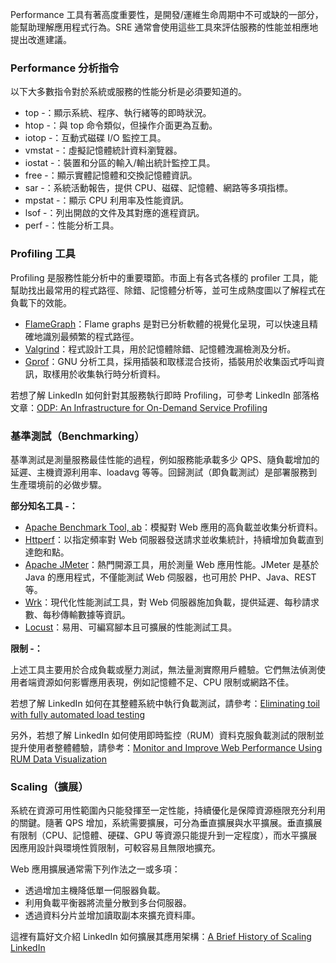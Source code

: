 Performance 工具有著高度重要性，是開發/運維生命周期中不可或缺的一部分，能幫助理解應用程式行為。SRE 通常會使用這些工具來評估服務的性能並相應地提出改進建議。

### Performance 分析指令

以下大多數指令對於系統或服務的性能分析是必須要知道的。

- top -：顯示系統、程序、執行緒等的即時狀況。
- htop -：與 top 命令類似，但操作介面更為互動。
- iotop -：互動式磁碟 I/O 監控工具。
- vmstat -：虛擬記憶體統計資料瀏覽器。
- iostat -：裝置和分區的輸入/輸出統計監控工具。
- free -：顯示實體記憶體和交換記憶體資訊。
- sar -：系統活動報告，提供 CPU、磁碟、記憶體、網路等多項指標。
- mpstat -：顯示 CPU 利用率及性能資訊。
- lsof -：列出開啟的文件及其對應的進程資訊。
- perf -：性能分析工具。

### Profiling 工具

Profiling 是服務性能分析中的重要環節。市面上有各式各樣的 profiler 工具，能幫助找出最常用的程式路徑、除錯、記憶體分析等，並可生成熱度圖以了解程式在負載下的效能。

- [FlameGraph](https://github.com/brendangregg/FlameGraph)：Flame graphs 是對已分析軟體的視覺化呈現，可以快速且精確地識別最頻繁的程式路徑。
- [Valgrind](https://valgrind.org/info/about.html)：程式設計工具，用於記憶體除錯、記憶體洩漏檢測及分析。
- [Gprof](https://sourceware.org/binutils/docs/gprof)：GNU 分析工具，採用插裝和取樣混合技術，插裝用於收集函式呼叫資訊，取樣用於收集執行時分析資料。

若想了解 LinkedIn 如何針對其服務執行即時 Profiling，可參考 LinkedIn 部落格文章：[ODP: An Infrastructure for On-Demand Service Profiling](https://engineering.linkedin.com/blog/2017/01/odp--an-infrastructure-for-on-demand-service-profiling)

### 基準測試（Benchmarking）

基準測試是測量服務最佳性能的過程，例如服務能承載多少 QPS、隨負載增加的延遲、主機資源利用率、loadavg 等等。回歸測試（即負載測試）是部署服務到生產環境前的必做步驟。

**部分知名工具 -：**

- [Apache Benchmark Tool, ab](https://httpd.apache.org/docs/2.4/programs/ab.html)：模擬對 Web 應用的高負載並收集分析資料。
- [Httperf](https://github.com/httperf/httperf)：以指定頻率對 Web 伺服器發送請求並收集統計，持續增加負載直到達飽和點。
- [Apache JMeter](https://github.com/apache/jmeter)：熱門開源工具，用於測量 Web 應用性能。JMeter 是基於 Java 的應用程式，不僅能測試 Web 伺服器，也可用於 PHP、Java、REST 等。
- [Wrk](https://github.com/wg/wrk)：現代化性能測試工具，對 Web 伺服器施加負載，提供延遲、每秒請求數、每秒傳輸數據等資訊。
- [Locust](https://github.com/locustio/locust)：易用、可編寫腳本且可擴展的性能測試工具。

**限制 -：**

上述工具主要用於合成負載或壓力測試，無法量測實際用戶體驗。它們無法偵測使用者端資源如何影響應用表現，例如記憶體不足、CPU 限制或網路不佳。

若想了解 LinkedIn 如何在其整體系統中執行負載測試，請參考：[Eliminating toil with fully automated load testing](https://engineering.linkedin.com/blog/2019/eliminating-toil-with-fully-automated-load-testing)

另外，若想了解 LinkedIn 如何使用即時監控（RUM）資料克服負載測試的限制並提升使用者整體體驗，請參考：[Monitor and Improve Web Performance Using RUM Data Visualization](https://engineering.linkedin.com/performance/monitor-and-improve-web-performance-using-rum-data-visualization)

### Scaling（擴展）

系統在資源可用性範圍內只能發揮至一定性能，持續優化是保障資源極限充分利用的關鍵。隨著 QPS 增加，系統需要擴展，可分為垂直擴展與水平擴展。垂直擴展有限制（CPU、記憶體、硬碟、GPU 等資源只能提升到一定程度），而水平擴展因應用設計與環境性質限制，可較容易且無限地擴充。

Web 應用擴展通常需下列作法之一或多項：

- 透過增加主機降低單一伺服器負載。
- 利用負載平衡器將流量分散到多台伺服器。
- 透過資料分片並增加讀取副本來擴充資料庫。

這裡有篇好文介紹 LinkedIn 如何擴展其應用架構：[A Brief History of Scaling LinkedIn](https://engineering.linkedin.com/architecture/brief-history-scaling-linkedin)
